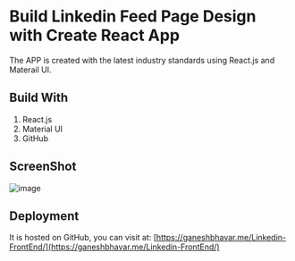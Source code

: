 # Build Linkedin Feed Page Design with Create React App

The APP is created with the latest industry standards using React.js and Materail UI.

## Build With
1. React.js
2. Material UI
3. GitHub

## ScreenShot
![image](https://user-images.githubusercontent.com/85879976/197391228-c2dab989-e012-4968-883f-f989b85fa1b0.png)


## Deployment

It is hosted on GitHub, you can visit at: [https://ganeshbhavar.me/Linkedin-FrontEnd/](https://ganeshbhavar.me/Linkedin-FrontEnd/)


